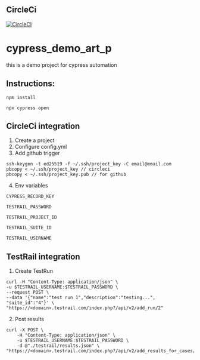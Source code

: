 ## CircleCi

[![CircleCI](https://dl.circleci.com/status-badge/img/circleci/3wpbqkvAsucz787stKvtb4/PrwxsnPXzoFnPKeZ1PPoZ2/tree/main.svg?style=svg&circle-token=b41e288b1cba60a3bba8fe291895cfd99eae3f91)](https://dl.circleci.com/status-badge/redirect/circleci/3wpbqkvAsucz787stKvtb4/PrwxsnPXzoFnPKeZ1PPoZ2/tree/main)

# cypress_demo_art_p

this is a demo project for cypress automation

## Instructions:

```
npm install
```

```
npx cypress open
```

## CircleCi integration

1. Create a project
2. Configure config.yml
3. Add github trigger

```
ssh-keygen -t ed25519 -f ~/.ssh/project_key -C email@email.com
pbcopy < ~/.ssh/project_key // circleci
pbcopy < ~/.ssh/project_key.pub // for github
```

4. Env variables

```
CYPRESS_RECORD_KEY

TESTRAIL_PASSWORD

TESTRAIL_PROJECT_ID

TESTRAIL_SUITE_ID

TESTRAIL_USERNAME
```

## TestRail integration

1. Create TestRun

```
curl -H "Content-Type: application/json" \
-u $TESTRAIL_USERNAME:$TESTRAIL_PASSWORD \
--request POST \
--data '{"name":"test run 1","description":"testing...", "suite_id":"4"}' \
"https://<domain>.testrail.com/index.php?/api/v2/add_run/2"
```

2. Post results

```
curl -X POST \
	-H "Content-Type: application/json" \
	-u $TESTRAIL_USERNAME:$TESTRAIL_PASSWORD \
	-d @"./testrail/results.json" \
"https://<domain>.testrail.com/index.php?/api/v2/add_results_for_cases/$test_run_id"
```
